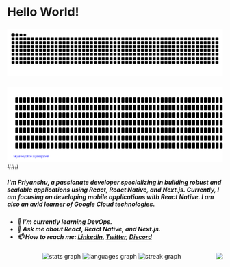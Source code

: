 <h1 align="left">Hello World!</h1>

###

<img src="https://raw.githubusercontent.com/priyanshubuddy/priyanshubuddy/output/snake.svg" alt="Snake animation" />

###

<img src="https://raw.githubusercontent.com/priyanshubuddy/priyanshubuddy/master/gitartwork.svg" alt="Gitartwork animation" height="175px" />
###

<h5 align="left">I'm Priyanshu, a passionate developer specializing in building robust and scalable applications using React, React Native, and Next.js. Currently, I am focusing on developing mobile applications with React Native. I am also an avid learner of Google Cloud technologies.
</h5>
<h5 align="left">
  
- 🌱 I’m currently learning DevOps.
- 💬 Ask me about React, React Native, and Next.js.
- 📫 How to reach me: [LinkedIn](https://www.linkedin.com/in/dubey-priyanshu/), [Twitter](https://x.com/Priyanxhu_), [Discord](https://discord.com/users/hii.priyanshu)
</h5>

###

<img align="right" height="300" src="https://i.giphy.com/media/v1.Y2lkPTc5MGI3NjExbTk4MmtnYTNjcTVnMG1ibmp4azBzb2h2dDE1em14amw3bGx2emQ0dCZlcD12MV9pbnRlcm5hbF9naWZfYnlfaWQmY3Q9Zw/eyoisu369Ulbuz4D90/giphy-downsized-large.gif"  />

###

<div align="center">
  <img src="https://github-readme-stats.vercel.app/api?username=priyanshubuddy&hide_title=false&hide_rank=false&show_icons=true&include_all_commits=true&count_private=true&disable_animations=false&theme=dracula&locale=en&hide_border=false&order=1" height="150" alt="stats graph"  />
  <img src="https://github-readme-stats.vercel.app/api/top-langs?username=priyanshubuddy&locale=en&hide_title=false&layout=compact&card_width=320&langs_count=5&theme=dracula&hide_border=false&order=2" height="150" alt="languages graph"  />
  <img src="https://streak-stats.demolab.com?user=priyanshubuddy&locale=en&mode=daily&theme=dracula&hide_border=false&border_radius=5&order=3" height="150" alt="streak graph"  />
</div>

###
